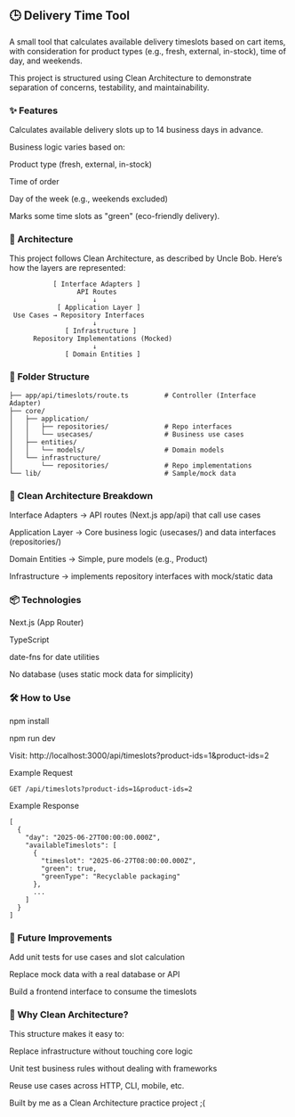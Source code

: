 ## 🕒 Delivery Time Tool
A small tool that calculates available delivery timeslots based on cart items, with consideration for product types (e.g., fresh, external, in-stock), time of day, and weekends.

This project is structured using Clean Architecture to demonstrate separation of concerns, testability, and maintainability.

### ✨ Features
Calculates available delivery slots up to 14 business days in advance.

Business logic varies based on:

Product type (fresh, external, in-stock)

Time of order

Day of the week (e.g., weekends excluded)

Marks some time slots as "green" (eco-friendly delivery).

### 🧱 Architecture
This project follows Clean Architecture, as described by Uncle Bob. Here’s how the layers are represented:

               [ Interface Adapters ]
                     API Routes
                         ↓
                [ Application Layer ]
     Use Cases → Repository Interfaces
                         ↓
                  [ Infrastructure ]
          Repository Implementations (Mocked)
                         ↓
                  [ Domain Entities ]


### 📁 Folder Structure

```
├── app/api/timeslots/route.ts         # Controller (Interface Adapter)
├── core/
│   ├── application/
│   │   ├── repositories/              # Repo interfaces
│   │   └── usecases/                  # Business use cases
│   ├── entities/
│   │   └── models/                    # Domain models
│   └── infrastructure/
│       └── repositories/              # Repo implementations
└── lib/                               # Sample/mock data
```

### 🧠 Clean Architecture Breakdown
Interface Adapters ->	API routes (Next.js app/api) that call use cases

Application Layer	-> Core business logic (usecases/) and data interfaces (repositories/)

Domain Entities	-> Simple, pure models (e.g., Product)

Infrastructure	-> implements repository interfaces with mock/static data

### 📦 Technologies
Next.js (App Router)

TypeScript

date-fns for date utilities

No database (uses static mock data for simplicity)

### 🛠️ How to Use

npm install

npm run dev

Visit: http://localhost:3000/api/timeslots?product-ids=1&product-ids=2

Example Request
```
GET /api/timeslots?product-ids=1&product-ids=2
```
Example Response
```
[
  {
    "day": "2025-06-27T00:00:00.000Z",
    "availableTimeslots": [
      {
        "timeslot": "2025-06-27T08:00:00.000Z",
        "green": true,
        "greenType": "Recyclable packaging"
      },
      ...
    ]
  }
]
```
### 🧪 Future Improvements
Add unit tests for use cases and slot calculation

Replace mock data with a real database or API

Build a frontend interface to consume the timeslots

### 🧠 Why Clean Architecture?
This structure makes it easy to:

Replace infrastructure without touching core logic

Unit test business rules without dealing with frameworks

Reuse use cases across HTTP, CLI, mobile, etc.

Built by me as a Clean Architecture practice project ;(

